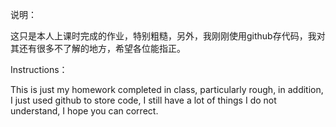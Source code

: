 说明：

这只是本人上课时完成的作业，特别粗糙，另外，我刚刚使用github存代码，我对其还有很多不了解的地方，希望各位能指正。 

Instructions：

This is just my homework completed in class, particularly rough, in addition, I just used github to store code, I still have a lot of things I do not understand, I hope you can correct.
